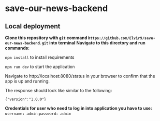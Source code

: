 # save-our-news-backend

## Local deployment

**Clone this repository with `git` command `https://github.com/Elvir9/save-our-news-backend.git` into terminal**
**Navigate to this directory and run commands:**

`npm install` to install requirements

`npm run dev` to start the application

Navigate to http://localhost:8080/status in your browser to confirm that the app is up and running.

The response should look like similar to the following:
```
{"version":"1.0.0"}
```
**Credentials for user who need to log in into application you have to use:**\
`username: admin`
`password: admin`
